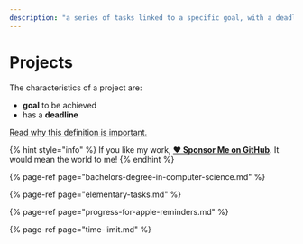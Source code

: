 ```yaml
---
description: "a series of tasks linked to a specific goal, with a deadline."
---
```


# Projects

The characteristics of a project are:

- **goal** to be achieved
- has a **deadline**

[Read why this definition is important.](../about-this-website.md#why-this-is-important)

{% hint style="info" %}
If you like my work, [**❤️ Sponsor Me on GitHub**](https://github.com/sponsors/marbetschar). It would mean the world to me!
{% endhint %}

{% page-ref page="bachelors-degree-in-computer-science.md" %}

{% page-ref page="elementary-tasks.md" %}

{% page-ref page="progress-for-apple-reminders.md" %}

{% page-ref page="time-limit.md" %}
